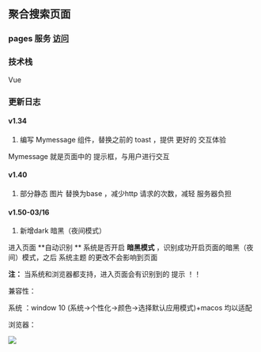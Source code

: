 ## 聚合搜索页面

### pages 服务 [访问](http://ego-git.gitee.io/search_page/)

### 技术栈

Vue 



### 更新日志

#### v1.34

1. 编写 Mymessage 组件，替换之前的 toast ，提供 更好的 交互体验

Mymessage 就是页面中的 提示框，与用户进行交互

#### v1.40

1. 部分静态 图片 替换为base ，减少http 请求的次数，减轻 服务器负担



#### v1.50-03/16

1. 新增dark 暗黑（夜间模式）

进入页面   **自动识别 **  系统是否开启  **暗黑模式**  ，识别成功开启页面的暗黑（夜间）模式，之后 系统主题 的更改不会影响到页面

**注：**  当系统和浏览器都支持，进入页面会有识别到的 提示 ！！

兼容性：

系统 ：window 10 (系统->个性化->颜色->选择默认应用模式)+macos 均以适配

浏览器：

![](https://ftp.bmp.ovh/imgs/2020/03/12e3c76d19215a36.png)



